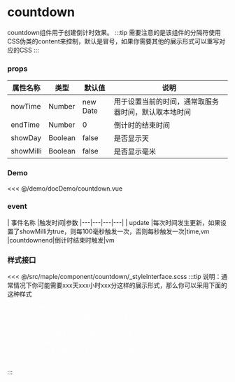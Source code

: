 # countdown

countdown组件用于创建倒计时效果。
:::tip
需要注意的是该组件的分隔符使用CSS伪类的content来控制，默认是冒号，如果你需要其他的展示形式可以重写对应的CSS
:::
### props

| 属性名称  |类型|默认值|说明
|---|---|---|---|
|nowTime|Number|new Date|用于设置当前的时间，通常取服务器时间，默认取本地时间
|endTime|Number|0|倒计时的结束时间
|showDay|Boolean|false|是否显示天
|showMilli|Boolean|false|是否显示毫米

### Demo
<<< @/demo/docDemo/countdown.vue
### event

| 事件名称  |触发时间|参数
|---|---|---|---|
| update  |每次时间发生更新，如果设置了showMilli为true，则每100毫秒触发一次，否则每秒触发一次|time,vm
|countdownend|倒计时结束时触发|vm

### 样式接口
<<< @/src/maple/component/countdown/_styleInterface.scss
:::tip
说明：通常情况下你可能需要xxx天xxx小时xxx分这样的展示形式，那么你可以采用下面的这种样式
  <pre style="color:white">
  .countdown-container{
        &.day:after{content:'天'}
        &.hour:after{content:'小时'}
        &.minute:after{content:'分'}
        &.sec:after{content:'秒'}
        &.millSec:after{content:'毫秒'}
  }
</pre>
  
:::
